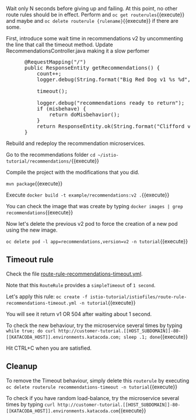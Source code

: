 Wait only N seconds before giving up and failing. At this point, no other route rules should be in effect. Perform and 
`oc get routerules`{{execute}} and maybe and `oc delete routerule {rulename}`{{execute}} if there are some.

First, introduce some wait time in recommendations v2 by uncommenting the line that call the timeout method. Update RecommendationsController.java making it a slow perfomer

<pre>
      @RequestMapping("/")
      public ResponseEntity<String> getRecommendations() {
          count++;
          logger.debug(String.format("Big Red Dog v1 %s %d", HOSTNAME, count));

          timeout();

          logger.debug("recommendations ready to return");
          if (misbehave) {
              return doMisbehavior();
          }
          return ResponseEntity.ok(String.format("Clifford v1 %s %d", HOSTNAME, count));
      }
</pre>

Rebuild and redeploy the recommendation microservices.

Go to the recommendations folder `cd ~/istio-tutorial/recommendations/`{{execute}}

Compile the project with the modifications that you did.

`mvn package`{{execute}}

Execute `docker build -t example/recommendations:v2 .`{{execute}}

You can check the image that was create by typing `docker images | grep recommendations`{{execute}}

Now let's delete the previous v2 pod to force the creation of a new pod using the new image.

`oc delete pod -l app=recommendations,version=v2 -n tutorial`{{execute}}

## Timeout rule

Check the file [route-rule-recommendations-timeout.yml](https://github.com/redhat-developer-demos/istio-tutorial/blob/master/istiofiles/https://github.com/redhat-developer-demos/istio-tutorial/blob/master/istiofiles/route-rule-recommendations-timeout.yml).

Note that this `RouteRule` provides a `simpleTimeout` of `1 second`.

Let's apply this rule: `oc create -f istio-tutorial/istiofiles/route-rule-recommendations-timeout.yml -n tutorial`{{execute}}

You will see it return v1 OR 504 after waiting about 1 second.

To check the new behaviour, try the microservice several times by typing `while true; do curl http://customer-tutorial.[[HOST_SUBDOMAIN]]-80-[[KATACODA_HOST]].environments.katacoda.com; sleep .1; done`{{execute}}

Hit CTRL+C when you are satisfied.

## Cleanup

To remove the Timeout behaviour, simply delete this `routerule` by executing `oc delete routerule recommendations-timeout -n tutorial`{{execute}}

To check if you have random load-balance, try the microservice several times by typing `curl http://customer-tutorial.[[HOST_SUBDOMAIN]]-80-[[KATACODA_HOST]].environments.katacoda.com`{{execute}}

